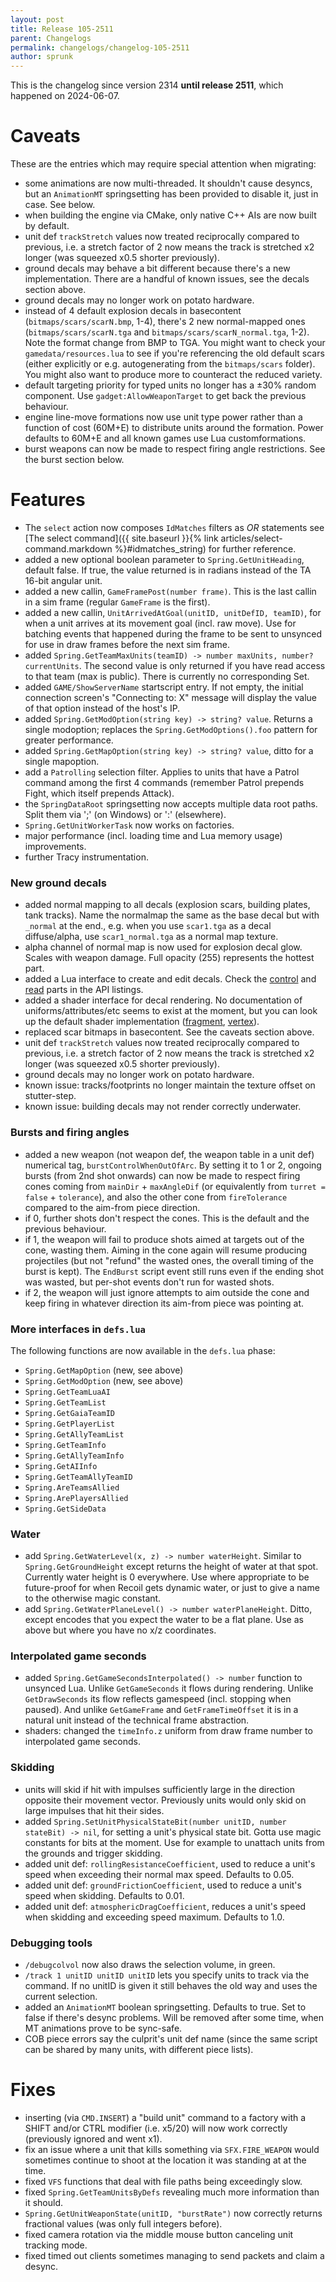 ```yaml
---
layout: post
title: Release 105-2511
parent: Changelogs
permalink: changelogs/changelog-105-2511
author: sprunk
---
```


This is the changelog since version 2314 **until release 2511**, which happened on 2024-06-07.

# Caveats
These are the entries which may require special attention when migrating:
* some animations are now multi-threaded. It shouldn't cause desyncs, but an `AnimationMT` springsetting has been provided to disable it, just in case. See below.
* when building the engine via CMake, only native C++ AIs are now built by default.
* unit def `trackStretch` values now treated reciprocally compared to previous, i.e. a stretch factor of 2 now means the track is stretched x2 longer (was squeezed x0.5 shorter previously).
* ground decals may behave a bit different because there's a new implementation. There are a handful of known issues, see the decals section above.
* ground decals may no longer work on potato hardware.
* instead of 4 default explosion decals in basecontent (`bitmaps/scars/scarN.bmp`, 1-4), there's 2 new normal-mapped ones (`bitmaps/scars/scarN.tga` and `bitmaps/scars/scarN_normal.tga`, 1-2).
Note the format change from BMP to TGA.
You might want to check your `gamedata/resources.lua` to see if you're referencing the old default scars (either explicitly or e.g. autogenerating from the `bitmaps/scars` folder).
You might also want to produce more to counteract the reduced variety.
* default targeting priority for typed units no longer has a ±30% random component. Use `gadget:AllowWeaponTarget` to get back the previous behaviour.
* engine line-move formations now use unit type power rather than a function of cost (60M+E) to distribute units around the formation. Power defaults to 60M+E and all known games use Lua customformations.
* burst weapons can now be made to respect firing angle restrictions. See the burst section below.

# Features
* The `select` action now composes `IdMatches` filters as *OR* statements see [The select command]({{ site.baseurl }}{% link articles/select-command.markdown %}#idmatches_string) for further reference.
* added a new optional boolean parameter to `Spring.GetUnitHeading`, default false. If true, the value returned is in radians instead of the TA 16-bit angular unit.
* added a new callin, `GameFramePost(number frame)`. This is the last callin in a sim frame (regular `GameFrame` is the first).
* added a new callin, `UnitArrivedAtGoal(unitID, unitDefID, teamID)`, for when a unit arrives at its movement goal (incl. raw move).
Use for batching events that happened during the frame to be sent to unsynced for use in draw frames before the next sim frame.
* added `Spring.GetTeamMaxUnits(teamID) -> number maxUnits, number? currentUnits`. The second value is only returned if you have read access to that team (max is public).
There is currently no corresponding Set.
* added `GAME/ShowServerName` startscript entry. If not empty, the initial connection screen's "Connecting to: X" message will display the value of that option instead of the host's IP.
* added `Spring.GetModOption(string key) -> string? value`. Returns a single modoption; replaces the `Spring.GetModOptions().foo` pattern for greater performance.
* added `Spring.GetMapOption(string key) -> string? value`, ditto for a single mapoption.
* add a `Patrolling` selection filter. Applies to units that have a Patrol command among the first 4 commands (remember Patrol prepends Fight, which itself prepends Attack).
* the `SpringDataRoot` springsetting now accepts multiple data root paths. Split them via ';' (on Windows) or ':' (elsewhere).
* `Spring.GetUnitWorkerTask` now works on factories.
* major performance (incl. loading time and Lua memory usage) improvements.
* further Tracy instrumentation.

### New ground decals
* added normal mapping to all decals (explosion scars, building plates, tank tracks).
Name the normalmap the same as the base decal but with `_normal` at the end., e.g. when you use `scar1.tga` as a decal diffuse/alpha, use `scar1_normal.tga` as a normal map texture.
* alpha channel of normal map is now used for explosion decal glow. Scales with weapon damage. Full opacity (255) represents the hottest part.
* added a Lua interface to create and edit decals. Check the [control](https://beyond-all-reason.github.io/RecoilEngine/ldoc/modules/UnsyncedCtrl.html#Decals)
and [read](https://beyond-all-reason.github.io/RecoilEngine/ldoc/modules/UnsyncedRead.html#Decals) parts in the API listings.
* added a shader interface for decal rendering. No documentation of uniforms/attributes/etc seems to exist at the moment,
but you can look up the default shader implementation ([fragment](https://github.com/beyond-all-reason/RecoilEngine/blob/BAR105/cont/base/springcontent/shaders/GLSL/GroundDecalsFragProg.glsl), [vertex](https://github.com/beyond-all-reason/RecoilEngine/blob/BAR105/cont/base/springcontent/shaders/GLSL/GroundDecalsVertProg.glsl)).
* replaced scar bitmaps in basecontent. See the caveats section above.
* unit def `trackStretch` values now treated reciprocally compared to previous, i.e. a stretch factor of 2 now means the track is stretched x2 longer (was squeezed x0.5 shorter previously).
* ground decals may no longer work on potato hardware.
* known issue: tracks/footprints no longer maintain the texture offset on stutter-step.
* known issue: building decals may not render correctly underwater.

### Bursts and firing angles
* added a new weapon (not weapon def, the weapon table in a unit def) numerical tag, `burstControlWhenOutOfArc`. By setting it to 1 or 2, ongoing bursts (from 2nd shot onwards) can now be made to respect firing cones coming from `mainDir` + `maxAngleDif` (or equivalently from `turret = false` + `tolerance`), and also the other cone from `fireTolerance` compared to the aim-from piece direction.
* if 0, further shots don't respect the cones. This is the default and the previous behaviour.
* if 1, the weapon will fail to produce shots aimed at targets out of the cone, wasting them. Aiming in the cone again will resume producing projectiles (but not "refund" the wasted ones, the overall timing of the burst is kept). The `EndBurst` script event still runs even if the ending shot was wasted, but per-shot events don't run for wasted shots.
* if 2, the weapon will just ignore attempts to aim outside the cone and keep firing in whatever direction its aim-from piece was pointing at.

### More interfaces in `defs.lua`
The following functions are now available in the `defs.lua` phase:
* `Spring.GetMapOption` (new, see above)
* `Spring.GetModOption` (new, see above)
* `Spring.GetTeamLuaAI`
* `Spring.GetTeamList`
* `Spring.GetGaiaTeamID`
* `Spring.GetPlayerList`
* `Spring.GetAllyTeamList`
* `Spring.GetTeamInfo`
* `Spring.GetAllyTeamInfo`
* `Spring.GetAIInfo`
* `Spring.GetTeamAllyTeamID`
* `Spring.AreTeamsAllied`
* `Spring.ArePlayersAllied`
* `Spring.GetSideData`

### Water
* add `Spring.GetWaterLevel(x, z) -> number waterHeight`. Similar to `Spring.GetGroundHeight` except returns the height of water at that spot.
Currently water height is 0 everywhere. Use where appropriate to be future-proof for when Recoil gets dynamic water, or just to give a name to the otherwise magic constant.
* add `Spring.GetWaterPlaneLevel() -> number waterPlaneHeight`. Ditto, except encodes that you expect the water to be a flat plane.
Use as above but where you have no x/z coordinates.

### Interpolated game seconds
* added `Spring.GetGameSecondsInterpolated() -> number` function to unsynced Lua.
Unlike `GetGameSeconds` it flows during rendering. Unlike `GetDrawSeconds` its flow reflects gamespeed (incl. stopping when paused).
And unlike `GetGameFrame` and `GetFrameTimeOffset` it is in a natural unit instead of the technical frame abstraction.
* shaders: changed the `timeInfo.z` uniform from draw frame number to interpolated game seconds.

### Skidding
* units will skid if hit with impulses sufficiently large in the direction opposite their movement vector. Previously units would only skid on large impulses that hit their sides.
* added `Spring.SetUnitPhysicalStateBit(number unitID, number stateBit) -> nil`, for setting a unit's physical state bit. Gotta use magic constants for bits at the moment.
Use for example to unattach units from the grounds and trigger skidding.
* added unit def: `rollingResistanceCoefficient`, used to reduce a unit's speed when exceeding their normal max speed. Defaults to 0.05.
* added unit def: `groundFrictionCoefficient`, used to reduce a unit's speed when skidding. Defaults to 0.01.
* added unit def: `atmosphericDragCoefficient`, reduces a unit's speed when skidding and exceeding speed maximum. Defaults to 1.0.

### Debugging tools
* `/debugcolvol` now also draws the selection volume, in green.
* `/track 1 unitID unitID unitID` lets you specify units to track via the command. If no unitID is given it still behaves the old way and uses the current selection.
* added an `AnimationMT` boolean springsetting. Defaults to true. Set to false if there's desync problems. Will be removed after some time, when MT animations prove to be sync-safe.
* COB piece errors say the culprit's unit def name (since the same script can be shared by many units, with different piece lists).

# Fixes
* inserting (via `CMD.INSERT`) a "build unit" command to a factory with a SHIFT and/or CTRL modifier (i.e. x5/20) will now work correctly (previously ignored and went x1).
* fix an issue where a unit that kills something via `SFX.FIRE_WEAPON` would sometimes continue to shoot at the location it was standing at at the time.
* fixed `VFS` functions that deal with file paths being exceedingly slow.
* fixed `Spring.GetTeamUnitsByDefs` revealing much more information than it should.
* `Spring.GetUnitWeaponState(unitID, "burstRate")` now correctly returns fractional values (was only full integers before).
* fixed camera rotation via the middle mouse button canceling unit tracking mode.
* fixed timed out clients sometimes managing to send packets and claim a desync.
